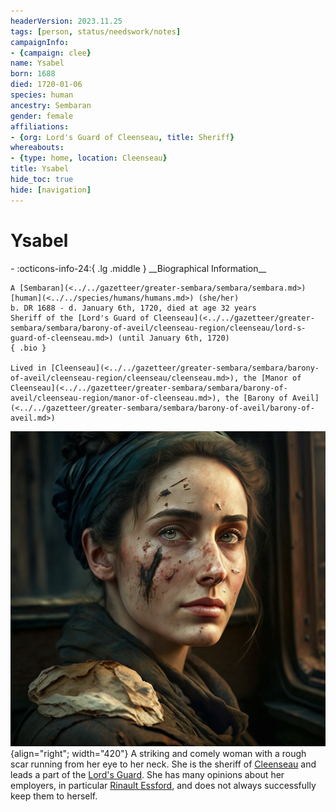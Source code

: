```yaml
---
headerVersion: 2023.11.25
tags: [person, status/needswork/notes]
campaignInfo:
- {campaign: clee}
name: Ysabel
born: 1688
died: 1720-01-06
species: human
ancestry: Sembaran
gender: female
affiliations:
- {org: Lord's Guard of Cleenseau, title: Sheriff}
whereabouts:
- {type: home, location: Cleenseau}
title: Ysabel
hide_toc: true
hide: [navigation]
---
```

# Ysabel
<div class="grid cards ext-narrow-margin ext-one-column" markdown>
- :octicons-info-24:{ .lg .middle } __Biographical Information__

    A [Sembaran](<../../gazetteer/greater-sembara/sembara/sembara.md>) [human](<../../species/humans/humans.md>) (she/her)  
    b. DR 1688 - d. January 6th, 1720, died at age 32 years  
    Sheriff of the [Lord's Guard of Cleenseau](<../../gazetteer/greater-sembara/sembara/barony-of-aveil/cleenseau-region/cleenseau/lord-s-guard-of-cleenseau.md>) (until January 6th, 1720)  
    { .bio }

    Lived in [Cleenseau](<../../gazetteer/greater-sembara/sembara/barony-of-aveil/cleenseau-region/cleenseau/cleenseau.md>), the [Manor of Cleenseau](<../../gazetteer/greater-sembara/sembara/barony-of-aveil/cleenseau-region/manor-of-cleenseau.md>), the [Barony of Aveil](<../../gazetteer/greater-sembara/sembara/barony-of-aveil/barony-of-aveil.md>)
</div>


![Ysabel](../../assets/ysabel.png){align="right"; width="420"} A striking and comely woman with a rough scar running from her eye to her neck. She is the sheriff of [Cleenseau](<../../gazetteer/greater-sembara/sembara/barony-of-aveil/cleenseau-region/cleenseau/cleenseau.md>) and leads a part of the [Lord's Guard](<../../gazetteer/greater-sembara/sembara/barony-of-aveil/cleenseau-region/cleenseau/lord-s-guard-of-cleenseau.md>). She has many opinions about her employers, in particular [Rinault Essford](<./rinault-essford.md>), and does not always successfully keep them to herself.










